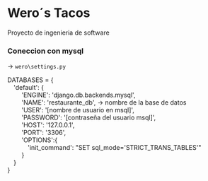 # Wero´s Tacos
Proyecto de ingenieria de software
### Coneccion con mysql
 -> `wero\settings.py`  
  
DATABASES = {  
    &emsp;'default': {  
       &emsp;&emsp; 'ENGINE': 'django.db.backends.mysql',  
       &emsp;&emsp; 'NAME': 'restaurante_db', -> nombre de la base de datos  
       &emsp;&emsp; 'USER': '[nombre de usuario en msql]',  
       &emsp;&emsp; 'PASSWORD': '[contraseña del usuario msql]',  
       &emsp;&emsp; 'HOST': '127.0.0.1',   
       &emsp;&emsp; 'PORT': '3306',  
       &emsp;&emsp; 'OPTIONS':{  
       &emsp;&emsp;&emsp;     'init_command': "SET sql_mode='STRICT_TRANS_TABLES'"  
       &emsp;&emsp; }  
   &emsp;}  
}

